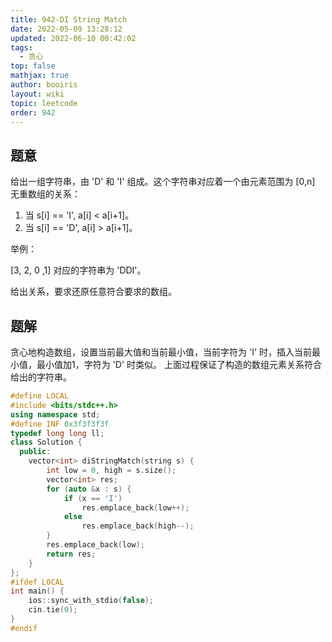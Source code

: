 ```yaml
---
title: 942-DI String Match
date: 2022-05-09 13:28:12
updated: 2022-06-10 00:42:02
tags:
  - 贪心
top: false
mathjax: true
author: booiris
layout: wiki
topic: leetcode
order: 942
---
```


## 题意

给出一组字符串，由 'D' 和 'I' 组成。这个字符串对应着一个由元素范围为 [0,n] 无重数组的关系：

1. 当 s[i] == 'I', a[i] < a[i+1]。
2. 当 s[i] == 'D', a[i] > a[i+1]。

举例：

[3, 2, 0 ,1] 对应的字符串为 'DDI'。

给出关系，要求还原任意符合要求的数组。

## 题解

贪心地构造数组，设置当前最大值和当前最小值，当前字符为 'I' 时，插入当前最小值，最小值加1，字符为 'D' 时类似。 上面过程保证了构造的数组元素关系符合给出的字符串。

```cpp
#define LOCAL
#include <bits/stdc++.h>
using namespace std;
#define INF 0x3f3f3f3f
typedef long long ll;
class Solution {
  public:
    vector<int> diStringMatch(string s) {
        int low = 0, high = s.size();
        vector<int> res;
        for (auto &x : s) {
            if (x == 'I')
                res.emplace_back(low++);
            else
                res.emplace_back(high--);
        }
        res.emplace_back(low);
        return res;
    }
};
#ifdef LOCAL
int main() {
    ios::sync_with_stdio(false);
    cin.tie(0);
}
#endif
```
